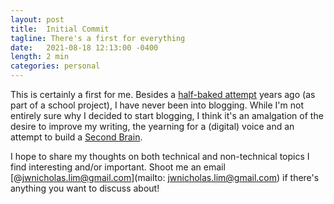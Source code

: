```yaml
---
layout: post
title:  Initial Commit
tagline: There's a first for everything
date:   2021-08-18 12:13:00 -0400
length: 2 min
categories: personal
---
```

This is certainly a first for me. Besides a [half-baked attempt](http://jwnicholas99-hci.blogspot.com/) years ago (as part of a school project), I have never been into blogging. While I'm not entirely sure why I decided to start blogging, I think it's an amalgation of the desire to improve my writing, the yearning for a (digital) voice and an attempt to build a [Second Brain](https://maggieappleton.com/basb).

I hope to share my thoughts on both technical and non-technical topics I find interesting and/or important. Shoot me an email [@jwnicholas.lim@gmail.com](mailto: jwnicholas.lim@gmail.com) if there's anything you want to discuss about! 